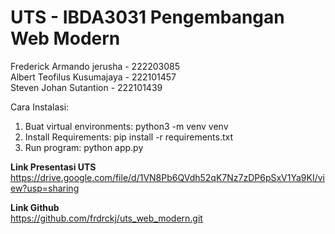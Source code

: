 # UTS - IBDA3031 Pengembangan Web Modern

Frederick Armando jerusha - 222203085 <br>
Albert Teofilus Kusumajaya - 222101457 <br>
Steven Johan Sutantion - 222101439 <br>

Cara Instalasi:
1. Buat virtual environments: python3 -m venv venv
2. Install Requirements: pip install -r requirements.txt
3. Run program: python app.py



<b>Link Presentasi UTS</b>
<br>https://drive.google.com/file/d/1VN8Pb6QVdh52qK7Nz7zDP6pSxV1Ya9KI/view?usp=sharing


<b>Link Github</b>
<br>https://github.com/frdrckj/uts_web_modern.git
